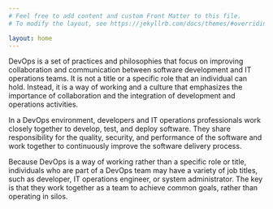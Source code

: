 ```yaml
---
# Feel free to add content and custom Front Matter to this file.
# To modify the layout, see https://jekyllrb.com/docs/themes/#overriding-theme-defaults

layout: home
---
```


DevOps is a set of practices and philosophies that focus on improving collaboration and communication between software development and IT operations teams. It is not a title or a specific role that an individual can hold. Instead, it is a way of working and a culture that emphasizes the importance of collaboration and the integration of development and operations activities.

In a DevOps environment, developers and IT operations professionals work closely together to develop, test, and deploy software. They share responsibility for the quality, security, and performance of the software and work together to continuously improve the software delivery process.

Because DevOps is a way of working rather than a specific role or title, individuals who are part of a DevOps team may have a variety of job titles, such as developer, IT operations engineer, or system administrator. The key is that they work together as a team to achieve common goals, rather than operating in silos.
